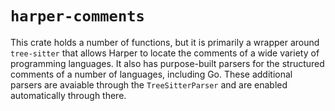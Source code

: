 # `harper-comments`

This crate holds a number of functions, but it is primarily a wrapper around `tree-sitter` that allows Harper to locate the comments of a wide variety of programming languages.
It also has purpose-built parsers for the structured comments of a number of languages, including Go.
These additional parsers are avaiable through the `TreeSitterParser` and are enabled automatically through there.

